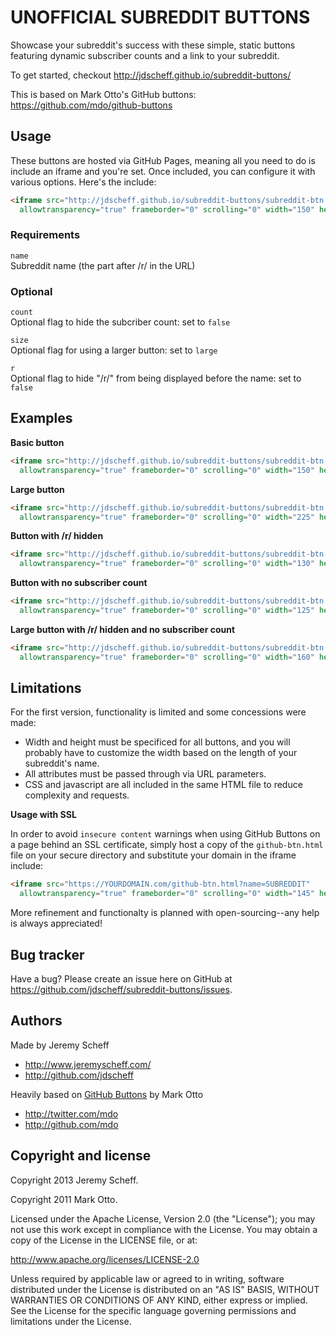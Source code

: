UNOFFICIAL SUBREDDIT BUTTONS
============================

Showcase your subreddit's success with these simple, static buttons featuring dynamic subscriber counts and a link to your subreddit.

To get started, checkout http://jdscheff.github.io/subreddit-buttons/

This is based on Mark Otto's GitHub buttons: https://github.com/mdo/github-buttons



Usage
-----

These buttons are hosted via GitHub Pages, meaning all you need to do is include an iframe and you're set. Once included, you can configure it with various options. Here's the include:

``` html
<iframe src="http://jdscheff.github.io/subreddit-buttons/subreddit-btn.html?name=SUBREDDIT"
  allowtransparency="true" frameborder="0" scrolling="0" width="150" height="20"></iframe>
```

### Requirements

`name`<br>
Subreddit name (the part after /r/ in the URL)<br>

### Optional

`count`<br>
Optional flag to hide the subcriber count: set to `false`

`size`<br>
Optional flag for using a larger button: set to `large`

`r`<br>
Optional flag to hide "/r/" from being displayed before the name: set to `false`



Examples
--------

**Basic button**

``` html
<iframe src="http://jdscheff.github.io/subreddit-buttons/subreddit-btn.html?name=BasketballGM"
  allowtransparency="true" frameborder="0" scrolling="0" width="150" height="20"></iframe>
```

**Large button**

``` html
<iframe src="http://jdscheff.github.io/subreddit-buttons/subreddit-btn.html?name=BasketballGM&size=large"
  allowtransparency="true" frameborder="0" scrolling="0" width="225" height="30"></iframe>
```

**Button with /r/ hidden**

``` html
<iframe src="http://jdscheff.github.io/subreddit-buttons/subreddit-btn.html?name=BasketballGM"
  allowtransparency="true" frameborder="0" scrolling="0" width="130" height="20"></iframe>
```

**Button with no subscriber count**

``` html
<iframe src="http://jdscheff.github.io/subreddit-buttons/subreddit-btn.html?name=BasketballGM"
  allowtransparency="true" frameborder="0" scrolling="0" width="125" height="20"></iframe>
```

**Large button with /r/ hidden and no subscriber count**

``` html
<iframe src="http://jdscheff.github.io/subreddit-buttons/subreddit-btn.html?name=BasketballGM&size=large"
  allowtransparency="true" frameborder="0" scrolling="0" width="160" height="20"></iframe>
```

Limitations
-----------

For the first version, functionality is limited and some concessions were made:

- Width and height must be specificed for all buttons, and you will probably have to customize the width based on the length of your subreddit's name.
- All attributes must be passed through via URL parameters.
- CSS and javascript are all included in the same HTML file to reduce complexity and requests.

**Usage with SSL**

In order to avoid `insecure content` warnings when using GitHub Buttons on a page behind an SSL certificate, simply host a copy of the `github-btn.html` file on your secure directory and substitute your domain in the iframe include: 

``` html
<iframe src="https://YOURDOMAIN.com/github-btn.html?name=SUBREDDIT"
  allowtransparency="true" frameborder="0" scrolling="0" width="145" height="20"></iframe>
```

More refinement and functionalty is planned with open-sourcing--any help is always appreciated!



Bug tracker
-----------

Have a bug? Please create an issue here on GitHub at https://github.com/jdscheff/subreddit-buttons/issues.



Authors
-------

Made by Jeremy Scheff

+ http://www.jeremyscheff.com/
+ http://github.com/jdscheff

Heavily based on [GitHub Buttons](https://github.com/mdo/github-buttons) by Mark Otto

+ http://twitter.com/mdo
+ http://github.com/mdo



Copyright and license
---------------------

Copyright 2013 Jeremy Scheff.

Copyright 2011 Mark Otto.

Licensed under the Apache License, Version 2.0 (the "License");
you may not use this work except in compliance with the License.
You may obtain a copy of the License in the LICENSE file, or at:

   http://www.apache.org/licenses/LICENSE-2.0

Unless required by applicable law or agreed to in writing, software
distributed under the License is distributed on an "AS IS" BASIS,
WITHOUT WARRANTIES OR CONDITIONS OF ANY KIND, either express or implied.
See the License for the specific language governing permissions and
limitations under the License.
